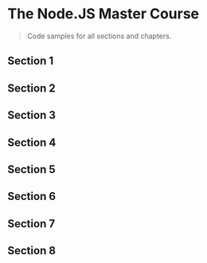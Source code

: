 # The Node.JS Master Course

> Code samples for all sections and chapters.

## Section 1

## Section 2

## Section 3

## Section 4

## Section 5

## Section 6

## Section 7

## Section 8
